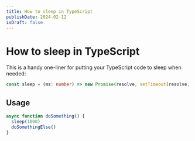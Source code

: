 ```yaml
---
title: How to sleep in TypeScript
publishDate: 2024-02-12
isDraft: false
---
```


# How to sleep in TypeScript

This is a handy one-liner for putting your TypeScript code to sleep when needed:

```ts
const sleep = (ms: number) => new Promise(resolve, setTimeout(resolve, ms))
```

## Usage

```ts
async function doSomething() {
  sleep(1000)
  doSomethingElse()
}
```
